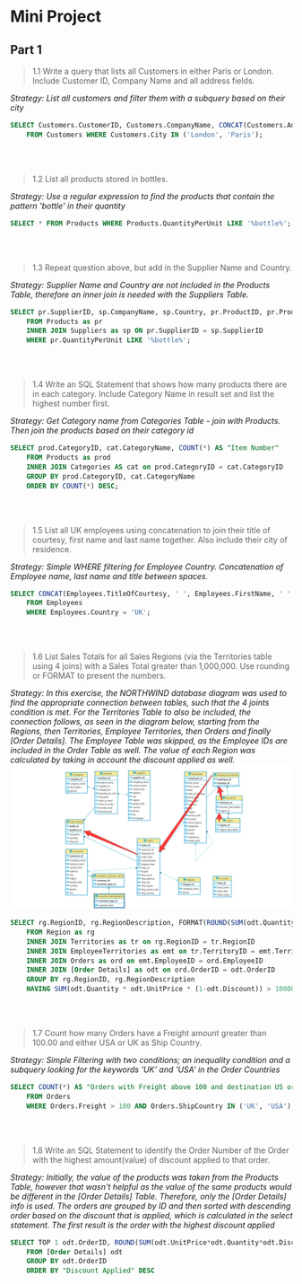 # Mini Project

## Part 1

> 1.1 Write a query that lists all Customers in either Paris or London. Include Customer ID, Company Name and all address fields. 

*Strategy: List all customers and filter them with a subquery based on their city*

```SQL
SELECT Customers.CustomerID, Customers.CompanyName, CONCAT(Customers.Address, ' ', Customers.PostalCode, ', ', Customers.Region, ', ', Customers.City)
    FROM Customers WHERE Customers.City IN ('London', 'Paris');
```

<br>
<br>

> 1.2 List all products stored in bottles.

*Strategy: Use a regular expression to find the products that contain the pattern 'bottle' in their quantity*

```SQL
SELECT * FROM Products WHERE Products.QuantityPerUnit LIKE '%bottle%';
```
<br>
<br>

> 1.3 Repeat question above, but add in the Supplier Name and Country.

*Strategy: Supplier Name and Country are not included in the Products Table, therefore an inner join is needed with the Suppliers Table.*

```SQL
SELECT pr.SupplierID, sp.CompanyName, sp.Country, pr.ProductID, pr.ProductName, pr.QuantityPerUnit
    FROM Products as pr
    INNER JOIN Suppliers as sp ON pr.SupplierID = sp.SupplierID
    WHERE pr.QuantityPerUnit LIKE '%bottle%';
```

<br>
<br>

> 1.4 Write an SQL Statement that shows how many products there are in each category. Include Category Name in result set and list the highest number first. 

*Strategy: Get Category name from Categories Table - join with Products. Then join the products based on their category id*

```SQL
SELECT prod.CategoryID, cat.CategoryName, COUNT(*) AS "Item Number" 
    FROM Products as prod 
    INNER JOIN Categories AS cat on prod.CategoryID = cat.CategoryID
    GROUP BY prod.CategoryID, cat.CategoryName
    ORDER BY COUNT(*) DESC;
```
<br>
<br>

> 1.5 List all UK employees using concatenation to join their title of courtesy, first name and last name together. Also include their city of residence. 

*Strategy: Simple WHERE filtering for Employee Country. Concatenation of Employee name, last name and title between spaces.*

```SQL
SELECT CONCAT(Employees.TitleOfCourtesy, ' ', Employees.FirstName, ' ', Employees.LastName) AS "Employee Name", Employees.City
    FROM Employees
    WHERE Employees.Country = 'UK';
```
<br>
<br>

> 1.6 List Sales Totals for all Sales Regions (via the Territories table using 4 joins) with a Sales Total greater than 1,000,000. Use rounding or FORMAT to present the numbers.  

*Strategy: In this exercise, the NORTHWIND database diagram was used to find the appropriate connection between tables, such that the 4 joints condition is met. 
For the Territories Table to also be included, the connection follows, as seen in the diagram below, starting from the Regions, then Territories, Employee Territories, then Orders and finally [Order Details].
The Employee Table was skipped, as the Employee IDs are included in the Order Table as well. The value of each Region was calculated by taking in account the discount applied as well.*
![NorthWind Diagram](media/database_diagram_ex1p6.jpg)

```SQL
SELECT rg.RegionID, rg.RegionDescription, FORMAT(ROUND(SUM(odt.Quantity * odt.UnitPrice * (1-odt.Discount)),-5), '###,###,###') as "Total Sales (Approx.)"
    FROM Region as rg
    INNER JOIN Territories as tr on rg.RegionID = tr.RegionID
    INNER JOIN EmployeeTerritories as emt on tr.TerritoryID = emt.TerritoryID
    INNER JOIN Orders as ord on emt.EmployeeID = ord.EmployeeID
    INNER JOIN [Order Details] as odt on ord.OrderID = odt.OrderID
    GROUP BY rg.RegionID, rg.RegionDescription
    HAVING SUM(odt.Quantity * odt.UnitPrice * (1-odt.Discount)) > 1000000;
```
<br>
<br>

> 1.7 Count how many Orders have a Freight amount greater than 100.00 and either USA or UK as Ship Country. 

*Strategy: Simple Filtering with two conditions; an inequality condition and a subquery looking for the keywords 'UK' and 'USA' in the Order Countries*

```SQL
SELECT COUNT(*) AS "Orders with Freight above 100 and destination US or UK" 
    FROM Orders
    WHERE Orders.Freight > 100 AND Orders.ShipCountry IN ('UK', 'USA');
```
<br>
<br>


> 1.8 Write an SQL Statement to identify the Order Number of the Order with the highest amount(value) of discount applied to that order.

*Strategy: Initially, the value of the products was taken from the Products Table, however that wasn't helpful as the value of the same products would be different in the [Order Details] Table.
Therefore, only the [Order Details] info is used. The orders are grouped by ID and then sorted with descending order based on the discount that is applied, which is calculated in the select statement. The first 
result is the order with the highest discount applied* 

```SQL
SELECT TOP 1 odt.OrderID, ROUND(SUM(odt.UnitPrice*odt.Quantity*odt.Discount),0) AS "Discount Applied" 
    FROM [Order Details] odt 
    GROUP BY odt.OrderID
    ORDER BY "Discount Applied" DESC
```

